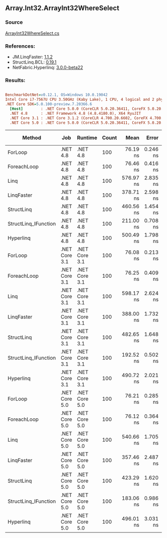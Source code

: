 ﻿## Array.Int32.ArrayInt32WhereSelect

### Source
[ArrayInt32WhereSelect.cs](../LinqBenchmarks/Array/Int32/ArrayInt32WhereSelect.cs)

### References:
- JM.LinqFaster: [1.1.2](https://www.nuget.org/packages/JM.LinqFaster/1.1.2)
- StructLinq.BCL: [0.19.1](https://www.nuget.org/packages/StructLinq.BCL/0.19.1)
- NetFabric.Hyperlinq: [3.0.0-beta22](https://www.nuget.org/packages/NetFabric.Hyperlinq/3.0.0-beta22)

### Results:
``` ini

BenchmarkDotNet=v0.12.1, OS=Windows 10.0.19042
Intel Core i7-7567U CPU 3.50GHz (Kaby Lake), 1 CPU, 4 logical and 2 physical cores
.NET Core SDK=5.0.100-preview.7.20366.6
  [Host]        : .NET Core 5.0.0 (CoreCLR 5.0.20.36411, CoreFX 5.0.20.36411), X64 RyuJIT
  .NET 4.8      : .NET Framework 4.8 (4.8.4180.0), X64 RyuJIT
  .NET Core 3.1 : .NET Core 3.1.2 (CoreCLR 4.700.20.6602, CoreFX 4.700.20.6702), X64 RyuJIT
  .NET Core 5.0 : .NET Core 5.0.0 (CoreCLR 5.0.20.36411, CoreFX 5.0.20.36411), X64 RyuJIT


```
|               Method |           Job |       Runtime | Count |      Mean |    Error |   StdDev | Ratio | RatioSD |  Gen 0 | Gen 1 | Gen 2 | Allocated | Code Size | CacheMisses/Op | BranchMispredictions/Op |
|--------------------- |-------------- |-------------- |------ |----------:|---------:|---------:|------:|--------:|-------:|------:|------:|----------:|----------:|---------------:|------------------------:|
|              ForLoop |      .NET 4.8 |      .NET 4.8 |   100 |  76.19 ns | 0.246 ns | 0.230 ns |  1.00 |    0.00 |      - |     - |     - |         - |      43 B |              0 |                       0 |
|          ForeachLoop |      .NET 4.8 |      .NET 4.8 |   100 |  76.46 ns | 0.416 ns | 0.389 ns |  1.00 |    0.01 |      - |     - |     - |         - |      43 B |              0 |                       0 |
|                 Linq |      .NET 4.8 |      .NET 4.8 |   100 | 576.97 ns | 2.835 ns | 2.652 ns |  7.57 |    0.04 | 0.0496 |     - |     - |     104 B |    1498 B |              1 |                       1 |
|           LinqFaster |      .NET 4.8 |      .NET 4.8 |   100 | 378.71 ns | 2.598 ns | 2.430 ns |  4.97 |    0.04 | 0.3095 |     - |     - |     650 B |     741 B |              1 |                       1 |
|           StructLinq |      .NET 4.8 |      .NET 4.8 |   100 | 460.56 ns | 1.454 ns | 1.289 ns |  6.05 |    0.02 |      - |     - |     - |         - |    1244 B |              0 |                       0 |
| StructLinq_IFunction |      .NET 4.8 |      .NET 4.8 |   100 | 211.00 ns | 0.708 ns | 0.663 ns |  2.77 |    0.01 |      - |     - |     - |         - |    1081 B |              0 |                       0 |
|            Hyperlinq |      .NET 4.8 |      .NET 4.8 |   100 | 500.49 ns | 1.798 ns | 1.682 ns |  6.57 |    0.03 |      - |     - |     - |         - |    1190 B |              0 |                       1 |
|              ForLoop | .NET Core 3.1 | .NET Core 3.1 |   100 |  76.08 ns | 0.213 ns | 0.189 ns |  1.00 |    0.00 |      - |     - |     - |         - |      43 B |              0 |                       0 |
|          ForeachLoop | .NET Core 3.1 | .NET Core 3.1 |   100 |  76.25 ns | 0.409 ns | 0.382 ns |  1.00 |    0.01 |      - |     - |     - |         - |      43 B |              0 |                       0 |
|                 Linq | .NET Core 3.1 | .NET Core 3.1 |   100 | 598.17 ns | 2.624 ns | 2.455 ns |  7.85 |    0.04 | 0.0496 |     - |     - |     104 B |    1699 B |              1 |                       1 |
|           LinqFaster | .NET Core 3.1 | .NET Core 3.1 |   100 | 388.00 ns | 1.732 ns | 1.446 ns |  5.10 |    0.02 | 0.3095 |     - |     - |     648 B |     687 B |              2 |                       1 |
|           StructLinq | .NET Core 3.1 | .NET Core 3.1 |   100 | 482.65 ns | 1.648 ns | 1.542 ns |  6.34 |    0.03 |      - |     - |     - |         - |    1145 B |              0 |                       0 |
| StructLinq_IFunction | .NET Core 3.1 | .NET Core 3.1 |   100 | 192.52 ns | 0.502 ns | 0.419 ns |  2.53 |    0.01 |      - |     - |     - |         - |     989 B |              0 |                       0 |
|            Hyperlinq | .NET Core 3.1 | .NET Core 3.1 |   100 | 490.72 ns | 2.021 ns | 1.891 ns |  6.44 |    0.04 |      - |     - |     - |         - |     963 B |              0 |                       1 |
|              ForLoop | .NET Core 5.0 | .NET Core 5.0 |   100 |  76.21 ns | 0.285 ns | 0.266 ns |  1.00 |    0.00 |      - |     - |     - |         - |      43 B |              0 |                       0 |
|          ForeachLoop | .NET Core 5.0 | .NET Core 5.0 |   100 |  76.12 ns | 0.364 ns | 0.341 ns |  1.00 |    0.00 |      - |     - |     - |         - |      43 B |              0 |                       0 |
|                 Linq | .NET Core 5.0 | .NET Core 5.0 |   100 | 540.66 ns | 1.705 ns | 1.512 ns |  7.10 |    0.03 | 0.0496 |     - |     - |     104 B |    1674 B |              1 |                       1 |
|           LinqFaster | .NET Core 5.0 | .NET Core 5.0 |   100 | 357.46 ns | 2.487 ns | 2.205 ns |  4.69 |    0.03 | 0.3095 |     - |     - |     648 B |     674 B |              1 |                       1 |
|           StructLinq | .NET Core 5.0 | .NET Core 5.0 |   100 | 423.29 ns | 1.620 ns | 1.436 ns |  5.56 |    0.03 |      - |     - |     - |         - |    1021 B |              0 |                       0 |
| StructLinq_IFunction | .NET Core 5.0 | .NET Core 5.0 |   100 | 183.06 ns | 0.986 ns | 0.874 ns |  2.40 |    0.01 |      - |     - |     - |         - |     855 B |              0 |                       0 |
|            Hyperlinq | .NET Core 5.0 | .NET Core 5.0 |   100 | 496.01 ns | 3.031 ns | 2.687 ns |  6.51 |    0.04 |      - |     - |     - |         - |     940 B |              0 |                       0 |
